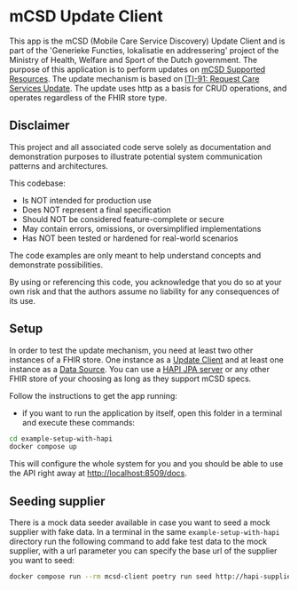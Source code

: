 # mCSD Update Client

This app is the mCSD (Mobile Care Service Discovery) Update Client and is part of
the 'Generieke Functies, lokalisatie en addressering' project of the Ministry of Health, Welfare and Sport of the Dutch government. The purpose of this application is
to perform updates on [mCSD Supported Resources](https://profiles.ihe.net/ITI/mCSD/index.html).
The update mechanism is based on [ITI-91: Request Care Services Update](https://profiles.ihe.net/ITI/mCSD/ITI-91.html).
The update uses http as a basis for CRUD operations, and operates regardless of
the FHIR store type.

## Disclaimer

This project and all associated code serve solely as documentation
and demonstration purposes to illustrate potential system
communication patterns and architectures.

This codebase:

- Is NOT intended for production use
- Does NOT represent a final specification
- Should NOT be considered feature-complete or secure
- May contain errors, omissions, or oversimplified implementations
- Has NOT been tested or hardened for real-world scenarios

The code examples are only meant to help understand concepts and demonstrate possibilities.

By using or referencing this code, you acknowledge that you do so at your own
risk and that the authors assume no liability for any consequences of its use.

## Setup

In order to test the update mechanism, you need at least two other instances of
a FHIR store. One instance as a [Update Client](https://profiles.ihe.net/ITI/mCSD/4.0.0-comment/volume-1.html#146113-update-client)
and at least one instance as a
[Data Source](https://profiles.ihe.net/ITI/mCSD/4.0.0-comment/volume-1.html#146114-data-source).
You can use a [HAPI JPA server](https://hapifhir.io/hapi-fhir/) or
any other FHIR store of your choosing as long as they support mCSD specs.

Follow the instructions to get the app running:

- if you want to run the application by itself, open this folder in a terminal and execute these commands:

```bash
cd example-setup-with-hapi
docker compose up
```

This will configure the whole system for you and you should be able to use the
API right away at <http://localhost:8509/docs>.

## Seeding supplier

There is a mock data seeder available in case you want to seed a mock supplier with fake data.
In a terminal in the same `example-setup-with-hapi` directory run the following command to add fake test data to the mock supplier,
with a url parameter you can specify the base url of the supplier you want to seed:

```bash
docker compose run --rm mcsd-client poetry run seed http://hapi-supplier:8080/fhir/
```
